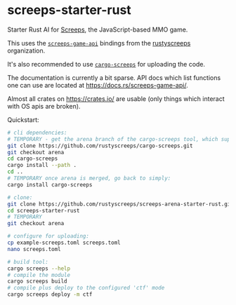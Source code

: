 # screeps-starter-rust

Starter Rust AI for [Screeps][screeps], the JavaScript-based MMO game.

This uses the [`screeps-game-api`] bindings from the [rustyscreeps] organization.

It's also recommended to use [`cargo-screeps`] for uploading the code.

The documentation is currently a bit sparse. API docs which list functions one
can use are located at https://docs.rs/screeps-game-api/.

Almost all crates on https://crates.io/ are usable (only things which interact with OS
apis are broken).

Quickstart:

```sh
# cli dependencies:
# TEMPORARY - get the arena branch of the cargo-screeps tool, which supports arena
git clone https://github.com/rustyscreeps/cargo-screeps.git
git checkout arena
cd cargo-screeps
cargo install --path .
cd ..
# TEMPORARY once arena is merged, go back to simply:
cargo install cargo-screeps

# clone:
git clone https://github.com/rustyscreeps/screeps-arena-starter-rust.git
cd screeps-starter-rust
# TEMPORARY
git checkout arena

# configure for uploading:
cp example-screeps.toml screeps.toml
nano screeps.toml

# build tool:
cargo screeps --help
# compile the module
cargo screeps build
# compile plus deploy to the configured 'ctf' mode
cargo screeps deploy -m ctf
```

[screeps]: https://screeps.com/
[`cargo-screeps`]: https://github.com/rustyscreeps/cargo-screeps/
[`screeps-game-api`]: https://github.com/rustyscreeps/screeps-game-api/
[rustyscreeps]: https://github.com/rustyscreeps/

